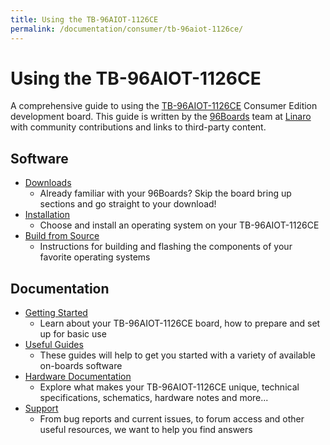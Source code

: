 ```yaml
---
title: Using the TB-96AIOT-1126CE
permalink: /documentation/consumer/tb-96aiot-1126ce/
---
```

# Using the TB-96AIOT-1126CE

A comprehensive guide to using the [TB-96AIOT-1126CE](https://www.96boards.org/) Consumer Edition development board. This guide is written by the [96Boards](https://www.96boards.org) team at [Linaro](http://www.linaro.org) with community contributions and links to third-party content.

## Software

- [Downloads](downloads/)
   - Already familiar with your 96Boards? Skip the board bring up sections and go straight to your download!
- [Installation](installation/)
   - Choose and install an operating system on your TB-96AIOT-1126CE
- [Build from Source](build/)
   - Instructions for building and flashing the components of your favorite operating systems

## Documentation

- [Getting Started](getting-started/)
   - Learn about your TB-96AIOT-1126CE board, how to prepare and set up for basic use
- [Useful Guides](guides/)
   - These guides will help to get you started with a variety of available on-boards software
- [Hardware Documentation](hardware-docs/)
   - Explore what makes your TB-96AIOT-1126CE unique, technical specifications, schematics, hardware notes and more...
- [Support](support/)
   - From bug reports and current issues, to forum access and other useful resources, we want to help you find answers
